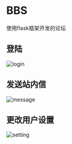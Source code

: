 # BBS
使用flask框架开发的论坛

## 登陆
![login](https://github.com/HarpSun/BBS/blob/master/static/login.gif)


## 发送站内信
![message](https://github.com/HarpSun/BBS/blob/master/static/message.gif)


## 更改用户设置
![setting](https://github.com/HarpSun/BBS/blob/master/static/setting.gif)

